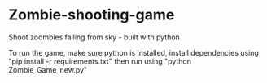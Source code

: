 # Zombie-shooting-game
Shoot zoombies falling from sky -  built with python

To run the game, make sure python is installed, install dependencies using "pip install -r requirements.txt" then run using "python Zombie_Game_new.py"
